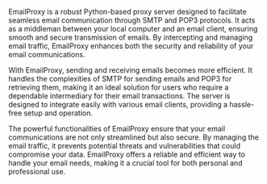 EmailProxy is a robust Python-based proxy server designed to facilitate seamless email communication through SMTP and POP3 protocols. It acts as a middleman between your local computer and an email client, ensuring smooth and secure transmission of emails. By intercepting and managing email traffic, EmailProxy enhances both the security and reliability of your email communications.

With EmailProxy, sending and receiving emails becomes more efficient. It handles the complexities of SMTP for sending emails and POP3 for retrieving them, making it an ideal solution for users who require a dependable intermediary for their email transactions. The server is designed to integrate easily with various email clients, providing a hassle-free setup and operation.

The powerful functionalities of EmailProxy ensure that your email communications are not only streamlined but also secure. By managing the email traffic, it prevents potential threats and vulnerabilities that could compromise your data. EmailProxy offers a reliable and efficient way to handle your email needs, making it a crucial tool for both personal and professional use.
